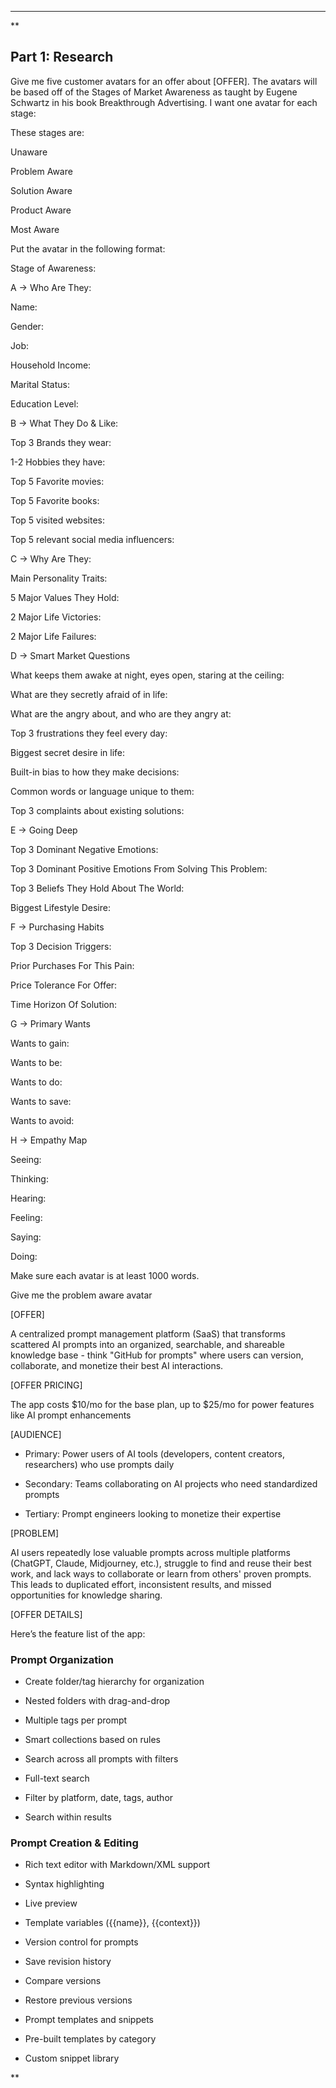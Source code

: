 ---
**

## Part 1: Research

Give me five customer avatars for an offer about [OFFER]. The avatars will be based off of the Stages of Market Awareness as taught by Eugene Schwartz in his book Breakthrough Advertising. I want one avatar for each stage:



These stages are:



Unaware

Problem Aware

Solution Aware

Product Aware

Most Aware



Put the avatar in the following format:



Stage of Awareness:



A → Who Are They:

Name:

Gender:

Job:

Household Income:

Marital Status:

Education Level:



B → What They Do & Like:

Top 3 Brands they wear:

1-2 Hobbies they have:

Top 5 Favorite movies:

Top 5 Favorite books:

Top 5 visited websites:

Top 5 relevant social media influencers:



C → Why Are They:

Main Personality Traits:

5 Major Values They Hold:

2 Major Life Victories:

2 Major Life Failures: 



D → Smart Market Questions

What keeps them awake at night, eyes open, staring at the ceiling:

What are they secretly afraid of in life:

What are the angry about, and who are they angry at:

Top 3 frustrations they feel every day:

Biggest secret desire in life:

Built-in bias to how they make decisions:

Common words or language unique to them:

Top 3 complaints about existing solutions:



E → Going Deep

Top 3 Dominant Negative Emotions:

Top 3 Dominant Positive Emotions From Solving This Problem:

Top 3 Beliefs They Hold About The World:

Biggest Lifestyle Desire:



F → Purchasing Habits

Top 3 Decision Triggers:

Prior Purchases For This Pain:

Price Tolerance For Offer:

Time Horizon Of Solution:



G → Primary Wants

Wants to gain:

Wants to be:

Wants to do:

Wants to save:

Wants to avoid:



H → Empathy Map

Seeing:

Thinking:

Hearing:

Feeling:

Saying:

Doing:



Make sure each avatar is at least 1000 words.



Give me the problem aware avatar





<context>

[OFFER]

A centralized prompt management platform (SaaS) that transforms scattered AI prompts into an organized, searchable, and shareable knowledge base - think "GitHub for prompts" where users can version, collaborate, and monetize their best AI interactions.



[OFFER PRICING]

The app costs $10/mo for the base plan, up to $25/mo for power features like AI prompt enhancements



[AUDIENCE]

- Primary: Power users of AI tools (developers, content creators, researchers) who use prompts daily

- Secondary: Teams collaborating on AI projects who need standardized prompts

- Tertiary: Prompt engineers looking to monetize their expertise




[PROBLEM]

AI users repeatedly lose valuable prompts across multiple platforms (ChatGPT, Claude, Midjourney, etc.), struggle to find and reuse their best work, and lack ways to collaborate or learn from others' proven prompts. This leads to duplicated effort, inconsistent results, and missed opportunities for knowledge sharing.




[OFFER DETAILS]

Here’s the feature list of the app:

### Prompt Organization

- Create folder/tag hierarchy for organization


- Nested folders with drag-and-drop

- Multiple tags per prompt

- Smart collections based on rules


- Search across all prompts with filters


- Full-text search

- Filter by platform, date, tags, author

- Search within results


### Prompt Creation & Editing

- Rich text editor with Markdown/XML support


- Syntax highlighting

- Live preview

- Template variables ({{name}}, {{context}})


- Version control for prompts


- Save revision history

- Compare versions

- Restore previous versions


- Prompt templates and snippets


- Pre-built templates by category

- Custom snippet library




**